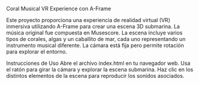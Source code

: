 Coral Musical VR Experience con A-Frame 

Este proyecto proporciona una experiencia de realidad virtual (VR) inmersiva utilizando A-Frame para crear una escena 3D submarina. La música original fue compuesta en Musescore. La escena incluye varios tipos de corales, algas y un caballito de mar, cada uno representando un instrumento musical diferente. La cámara está fija pero permite rotación para explorar el entorno.

Instrucciones de Uso
Abre el archivo index.html en tu navegador web.
Usa el ratón para girar la cámara y explorar la escena submarina.
Haz clic en los distintos elementos de la escena para reproducir los sonidos asociados.

